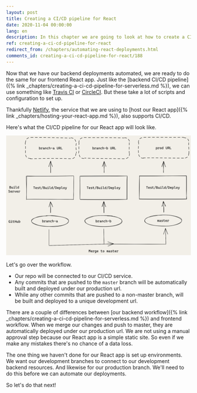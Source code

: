 ```yaml
---
layout: post
title: Creating a CI/CD pipeline for React
date: 2020-11-04 00:00:00
lang: en
description: In this chapter we are going to look at how to create a CI/CD pipeline for our React app. We'll be using a service called Netlify for this. And we'll be using a branch based Git workflow.
ref: creating-a-ci-cd-pipeline-for-react
redirect_from: /chapters/automating-react-deployments.html
comments_id: creating-a-ci-cd-pipeline-for-react/188
---
```


Now that we have our backend deployments automated, we are ready to do the same for our frontend React app. Just like the [backend CI/CD pipeline]({% link _chapters/creating-a-ci-cd-pipeline-for-serverless.md %}), we can use something like [Travis CI](https://travis-ci.org) or [CircleCI](https://circleci.com). But these take a lot of scripts and configuration to set up.

Thankfully [Netlify](https://www.netlify.com), the service that we are using to [host our React app]({% link _chapters/hosting-your-react-app.md %}), also supports CI/CD.

Here's what the CI/CD pipeline for our React app will look like.

![React CI/CD pipeline](/assets/diagrams/react-ci-cd-pipeline.png)

Let's go over the workflow.

- Our repo will be connected to our CI/CD service.
- Any commits that are pushed to the `master` branch will be automatically built and deployed under our production url.
- While any other commits that are pushed to a non-master branch, will be built and deployed to a unique development url.

There are a couple of differences between [our backend workflow]({% link _chapters/creating-a-ci-cd-pipeline-for-serverless.md %}) and frontend workflow. When we merge our changes and push to master, they are automatically deployed under our production url. We are not using a manual approval step because our React app is a simple static site. So even if we make any mistakes there's no chance of a data loss.

The one thing we haven't done for our React app is set up environments. We want our development branches to connect to our development backend resources. And likewise for our production branch. We'll need to do this before we can automate our deployments.

So let's do that next!
